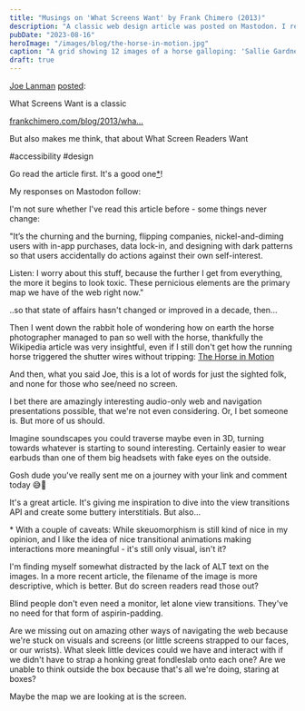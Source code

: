 ```yaml
---
title: "Musings on 'What Screens Want' by Frank Chimero (2013)"
description: "A classic web design article was posted on Mastodon. I reacted."
pubDate: "2023-08-16"
heroImage: "/images/blog/the-horse-in-motion.jpg"
caption: "A grid showing 12 images of a horse galloping: 'Sallie Gardner', owned by Leland Stanford; ridden by G. Domm, running at a 1.40 gait over the Palo Alto track, 19th June, 1878"
draft: true
---
```


[Joe Lanman](https://front-end.social/@joelanman@hachyderm.io) [posted](https://hachyderm.io/@joelanman/110894705584842635):

<div class="toot">

What Screens Want is a classic

[frankchimero.com/blog/2013/wha...](https://frankchimero.com/blog/2013/what-screens-want/)

But also makes me think, that about What Screen Readers Want

#accessibility #design

</div>

Go read the article first. It's a good one[\*](#asterisk)!

My responses on Mastodon follow:

<div class="toot">

I'm not sure whether I've read this article before - some things never change:

"It’s the churning and the burning, flipping companies, nickel-and-diming users with in-app purchases, data lock-in, and designing with dark patterns so that users accidentally do actions against their own self-interest.

Listen: I worry about this stuff, because the further I get from everything, the more it begins to look toxic. These pernicious elements are the primary map we have of the web right now."

</div><div class="toot">

..so that state of affairs hasn't changed or improved in a decade, then...

Then I went down the rabbit hole of wondering how on earth the horse photographer managed to pan so well with the horse, thankfully the Wikipedia article was very insightful, even if I still don't get how the running horse triggered the shutter wires without tripping: [The Horse in Motion](https://en.wikipedia.org/wiki/The_Horse_in_Motion)

And then, what you said Joe, this is a lot of words for just the sighted folk, and none for those who see/need no screen.

</div><div class="toot">

I bet there are amazingly interesting audio-only web and navigation presentations possible, that we're not even considering. Or, I bet someone is. But more of us should.

Imagine soundscapes you could traverse maybe even in 3D, turning towards whatever is starting to sound interesting. Certainly easier to wear earbuds than one of them big headsets with fake eyes on the outside.

Gosh dude you've really sent me on a journey with your link and comment today 😅🤯

</div>

It's a great article. It's giving me inspiration to dive into the view transitions API and create some buttery interstitials. But also...

<span id="asterisk">\*</span> With a couple of caveats: While skeuomorphism is still kind of nice in my opinion, and I like the idea of nice transitional animations making interactions more meaningful - it's still only visual, isn't it?

I'm finding myself somewhat distracted by the lack of ALT text on the images. In a more recent article, the filename of the image is more descriptive, which is better. But do screen readers read those out?

Blind people don't even need a monitor, let alone view transitions. They've no need for that form of aspirin-padding.

Are we missing out on amazing other ways of navigating the web because we're stuck on visuals and screens (or little screens strapped to our faces, or our wrists). What sleek little devices could we have and interact with if we didn't have to strap a honking great fondleslab onto each one? Are we unable to think outside the box because that's all we're doing, staring at boxes?

Maybe the map we are looking at is the screen.
